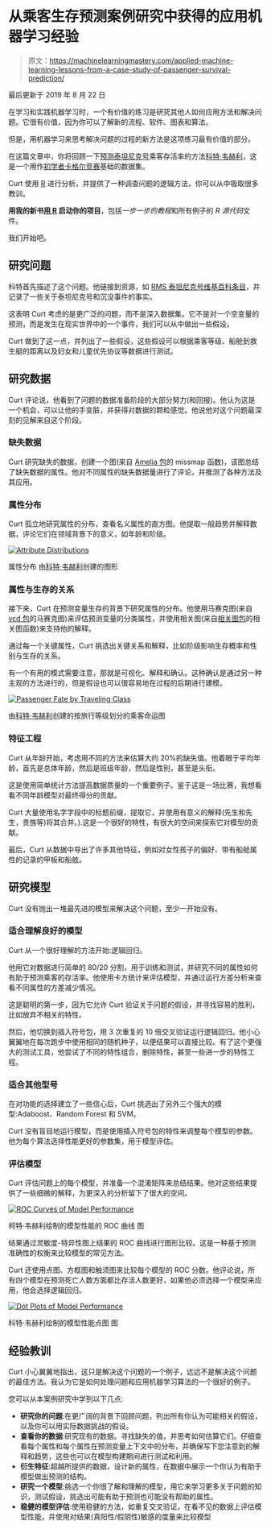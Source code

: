 # 从乘客生存预测案例研究中获得的应用机器学习经验

> 原文：<https://machinelearningmastery.com/applied-machine-learning-lessons-from-a-case-study-of-passenger-survival-prediction/>

最后更新于 2019 年 8 月 22 日

在学习和实践机器学习时，一个有价值的练习是研究其他人如何应用方法和解决问题。它很有价值，因为你可以了解新的流程、软件、图表和算法。

但是，用机器学习来思考解决问题的过程的新方法是这项练习最有价值的部分。

在这篇文章中，你将回顾一下[预测泰坦尼克号](https://github.com/wehrley/wehrley.github.io/blob/master/SOUPTONUTS.md)乘客存活率的方法[科特·韦赫利](https://www.kaggle.com/users/130117/curt-wehrley)，这是一个用作[初学者卡格尔竞赛](https://en.wikipedia.org/wiki/RMS_Titanic)基础的数据集。

Curt 使用 [R](https://machinelearningmastery.com/books-for-machine-learning-with-r/ "Books for Machine Learning with R") 进行分析，并提供了一种调查问题的逻辑方法，你可以从中吸取很多教训。

**用我的新书[用 R](https://machinelearningmastery.com/machine-learning-with-r/) 启动你的项目**，包括*一步一步的教程*和所有例子的 *R 源代码*文件。

我们开始吧。

## 研究问题

科特首先描述了这个问题。他链接到资源，如 [RMS 泰坦尼克号维基百科条目](https://en.wikipedia.org/wiki/RMS_Titanic)，并记录了一些关于泰坦尼克号和沉没事件的事实。

这表明 Curt 考虑的是更广泛的问题，而不是深入数据集。它不是对一个空变量的预测，而是发生在现实世界中的一个事件，我们可以从中做出一些假设。

Curt 做到了这一点，并列出了一些假设，这些假设可以根据乘客等级、船舱到救生艇的距离以及妇女和儿童优先协议等数据进行测试。

## 研究数据

Curt 评论说，他看到了问题的数据准备阶段的大部分努力(和回报)。他认为这是一个机会，可以让他的手变脏，并获得对数据的颗粒感觉。他说他对这个问题最深刻的见解来自这个阶段。

### 缺失数据

Curt 研究缺失的数据，创建一个图(来自 [Amelia 包](https://cran.r-project.org/web/packages/Amelia/index.html)的 missmap 函数)，该图总结了缺失数据的属性。他对不同属性的缺失数据量进行了评论，并推测了各种方法及其应用。

### 属性分布

Curt 孤立地研究属性的分布，查看名义属性的直方图。他提取一般趋势并解释数据，评论它们在领域背景下的意义，如年龄和阶级。

[![Attribute Distributions](img/7b85ddb885d3e75b1d715a1c878b12d0.png)](https://machinelearningmastery.com/wp-content/uploads/2014/07/Attribute-Distributions.jpeg)

属性分布
由[科特·韦赫利](https://github.com/wehrley/wehrley.github.io/blob/master/SOUPTONUTS.md)创建的图形

### 属性与生存的关系

接下来，Curt 在预测变量生存的背景下研究属性的分布。他使用马赛克图(来自 [vcd 包](https://cran.r-project.org/web/packages/vcd/index.html)的马赛克图)来评估预测变量的分类属性，并使用相关图(来自[相关图包](https://cran.r-project.org/web/packages/corrgram/)的相关图函数)来支持他的解释。

通过每一个关键属性，Curt 挑选出关键关系和解释，比如阶级影响生存概率和性别与生存的关系。

有一个有用的模式需要注意，那就是可视化、解释和确认。这种确认是通过另一种主观的方法进行的，但是假设也可以很容易地在过程的后期进行建模。

[![Passenger Fate by Traveling Class](img/3a2eb03018e338d14bdaebf90ee14e1d.png)](https://machinelearningmastery.com/wp-content/uploads/2014/07/Passenger-Fate-by-Traveling-Class.jpeg)

由[科特·韦赫利](https://github.com/wehrley/wehrley.github.io/blob/master/SOUPTONUTS.md)创建的按旅行等级划分的乘客命运图

### 特征工程

Curt 从年龄开始，考虑用不同的方法来估算大约 20%的缺失值。他着眼于平均年龄，首先是总体年龄，然后是班级年龄，然后是性别，甚至是头衔。

这是使用简单统计方法提高数据质量的一个重要例子。鉴于这是一场比赛，我想看看不同年龄模型对最终得分的贡献。

Curt 大量使用名字字段中的标题前缀，提取它，并使用有意义的解释(先生和先生，贵族等)将其合并。).这是一个很好的特性，有很大的空间来探索它对模型的贡献。

最后，Curt 从数据中导出了许多其他特征，例如对女性孩子的偏好、带有船舱属性的记录的甲板和船舷。

## 研究模型

Curt 没有抛出一堆最先进的模型来解决这个问题，至少一开始没有。

### 适合理解良好的模型

Curt 从一个很好理解的方法开始:逻辑回归。

他用它对数据进行简单的 80/20 分割，用于训练和测试，并研究不同的属性如何有助于预测乘客的存活率。他使用卡方统计来评估模型，并通过运行方差分析来查看不同属性的方差减少情况。

这是聪明的第一步，因为它允许 Curt 验证关于问题的假设，并寻找容易的胜利，比如放弃不相关的特性。

然后，他切换到插入符号包，用 3 次重复的 10 倍交叉验证运行逻辑回归。他小心翼翼地在每次跑步中使用相同的随机种子，以便结果可以直接比较。有了这个更强大的测试工具，他尝试了不同的特性组合，删除特性，甚至一些进一步的特性工程。

### 适合其他型号

在对功能的选择建立了一些信心后，Curt 挑选出了另外三个强大的模型:Adaboost、Random Forest 和 SVM。

Curt 没有盲目地运行模型，而是使用插入符号包的特性来调整每个模型的参数。他为每个算法选择性能更好的参数集，用于模型评估。

### 评估模型

Curt 评估问题上的每个模型，并准备一个混淆矩阵来总结结果。他对这些结果提供了一些细微的解释，为更深入的分析留下了很大的空间。

[![ROC Curves of Model Performance](img/d636f31d64d5bb61fb78d3a46293805c.png)](https://machinelearningmastery.com/wp-content/uploads/2014/07/ROC-curves-for-different-models.jpeg)

柯特·韦赫利绘制的模型性能的 ROC 曲线
图

结果通过灵敏度-特异性图上结果的 ROC 曲线进行图形比较。这是一种基于预测准确性的权衡来比较模型的常见方法。

Curt 还使用点图、方框图和触须图来比较每个模型的 ROC 分数。他评论说，所有四个模型在预测死亡人数方面都比存活人数更好，如果他必须选择一个模型来应用，他会选择逻辑回归。

[![Dot Plots of Model Performance](img/132f9faae00491fa3c9e3f74ab27d0a3.png)](https://machinelearningmastery.com/wp-content/uploads/2014/07/Dot-Plots-of-Model-Performance.jpeg)

科特·韦赫利绘制的模型性能点图
图

## 经验教训

Curt 小心翼翼地指出，这只是解决这个问题的一个例子，远远不是解决这个问题的最佳方法。我认为它是如何处理问题和应用机器学习算法的一个很好的例子。

您可以从本案例研究中学到以下几点:

*   **研究你的问题**:在更广阔的背景下回顾问题，列出所有你认为可能相关的假设，以及你可以用实际数据挑战的假设。
*   **查看你的数据**:研究现有的数据。寻找缺失的值，并思考如何估算它们。仔细查看每个属性和每个属性在预测变量上下文中的分布，并确保写下您注意到的解释和趋势，这些也可以在模型构建期间进行测试和利用。
*   **衍生特征**:超越所提供的数据，设计新的属性，在数据中展示一个你认为有助于模型做出预测的结构。
*   **研究一个模型**:挑选一个你很了解和理解的模型，用它来学习更多关于问题的知识，测试假设，挑选出可能有助于预测也可能没有帮助的属性。
*   **稳健的模型评估**:使用稳健的方法，如重复交叉验证，在看不见的数据上评估模型性能，并使用对结果(真阳性/假阴性)敏感的度量来比较模型